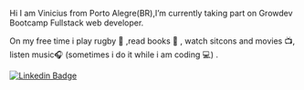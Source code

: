 Hi I am Vinicius from Porto Alegre(BR),I’m currently taking part on Growdev Bootcamp Fullstack web developer.

On my free time i play rugby :rugby_football: ,read books :book: , watch sitcons and movies :tv:, listen music:headphones: (sometimes i do it while i am coding  :computer:) .

[![Linkedin Badge](https://img.shields.io/badge/-LinkedIn-blue?style=flat-square&logo=Linkedin&logoColor=white&link=https://www.linkedin.com/in/felipefialho)](https://www.linkedin.com/in/vinicius-marques-fernandes-1727981a6/)

